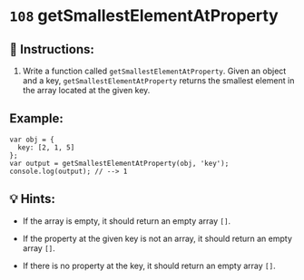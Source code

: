 # `108` getSmallestElementAtProperty

## 📝 Instructions:

1. Write a function called `getSmallestElementAtProperty`. Given an object and a key, `getSmallestElementAtProperty` returns the smallest element in the array located at the given key.

## Example:

```Js
var obj = {
  key: [2, 1, 5]
};
var output = getSmallestElementAtProperty(obj, 'key');
console.log(output); // --> 1
```

## 💡 Hints:

+ If the array is empty, it should return an empty array `[]`.

+ If the property at the given key is not an array, it should return an empty array `[]`. 

+ If there is no property at the key, it should return an empty array `[]`.


